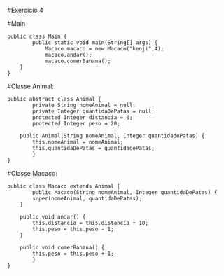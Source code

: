 #Exercicio 4

#Main

	public class Main {
    		public static void main(String[] args) {
        		Macaco macaco = new Macaco("kenji",4);
        		macaco.andar();
        		macaco.comerBanana();
		}
	}

#Classe Animal:

	public abstract class Animal {
    		private String nomeAnimal = null;
    		private Integer quantidaDePatas = null;
    		protected Integer distancia = 0;
    		protected Integer peso = 20;

    	public Animal(String nomeAnimal, Integer quantidadePatas) {
        	this.nomeAnimal = nomeAnimal;
        	this.quantidaDePatas = quantidadePatas;
    		}
	}

#Classe Macaco:

	public class Macaco extends Animal {
    		public Macaco(String nomeAnimal, Integer quantidaDePatas) {
        	super(nomeAnimal, quantidaDePatas);
    	}

    	public void andar() {
        	this.distancia = this.distancia + 10;
        	this.peso = this.peso - 1;
    	}

    	public void comerBanana() {
        	this.peso = this.peso + 1;
    		}
	}
